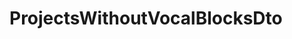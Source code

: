 #  ProjectsWithoutVocalBlocksDto

<api-schema openapi-path="../../luodapi.json" name="ProjectsWithoutVocalBlocksDto"/>